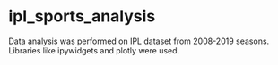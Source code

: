 # ipl_sports_analysis
Data analysis was performed on IPL dataset from 2008-2019 seasons. Libraries like ipywidgets and plotly were used.
